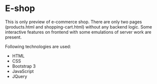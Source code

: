 # E-shop

This is only preview of e-commerce shop. There are only two pages (products.html and shopping-cart.html) without any backend logic. Some interactive features on frontend with some emulations of server work are present.

Following technologies are used:
- HTML
- CSS
- Bootstrap 3
- JavaScript
- JQuery